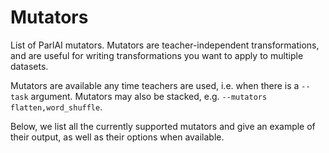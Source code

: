 # Mutators

List of ParlAI mutators. Mutators are teacher-independent transformations, and
are useful for writing transformations you want to apply to multiple datasets.

Mutators are available any time teachers are used, i.e. when there is a `--task`
argument. Mutators may also be stacked, e.g. `--mutators flatten,word_shuffle`.

Below, we list all the currently supported mutators and give an example of
their output, as well as their options when available.


```{include} mutators_list.inc
```
